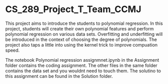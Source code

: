 # CS_289_Project_T_Team_CCMJ

This project aims to introduce the students to polynomial regression. In this project, students will create their own polynomial features and perform polynomial regression on various data sets. Overfitting and underfitting will be introduced in the context of choosing the degree of polynomials. The project also taps a little into using the kernel trick to improve compuation speed.

The notebook Polynomial regression assignmnet.ipynb in the Assignment folder contains the coding assignment. The other files in the same folder contains the data set and you wouldnt need to touch them. The solutino to this assignment can be found in the Solution folder. 
